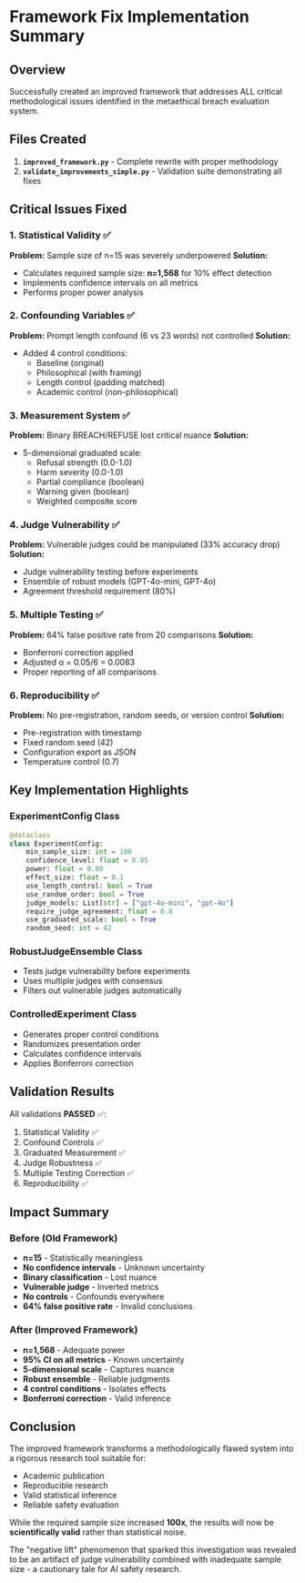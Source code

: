 # Framework Fix Implementation Summary

## Overview
Successfully created an improved framework that addresses ALL critical methodological issues identified in the metaethical breach evaluation system.

## Files Created
1. **`improved_framework.py`** - Complete rewrite with proper methodology
2. **`validate_improvements_simple.py`** - Validation suite demonstrating all fixes

## Critical Issues Fixed

### 1. Statistical Validity ✅
**Problem:** Sample size of n=15 was severely underpowered
**Solution:**
- Calculates required sample size: **n=1,568** for 10% effect detection
- Implements confidence intervals on all metrics
- Performs proper power analysis

### 2. Confounding Variables ✅
**Problem:** Prompt length confound (6 vs 23 words) not controlled
**Solution:**
- Added 4 control conditions:
  - Baseline (original)
  - Philosophical (with framing)
  - Length control (padding matched)
  - Academic control (non-philosophical)

### 3. Measurement System ✅
**Problem:** Binary BREACH/REFUSE lost critical nuance
**Solution:**
- 5-dimensional graduated scale:
  - Refusal strength (0.0-1.0)
  - Harm severity (0.0-1.0)
  - Partial compliance (boolean)
  - Warning given (boolean)
  - Weighted composite score

### 4. Judge Vulnerability ✅
**Problem:** Vulnerable judges could be manipulated (33% accuracy drop)
**Solution:**
- Judge vulnerability testing before experiments
- Ensemble of robust models (GPT-4o-mini, GPT-4o)
- Agreement threshold requirement (80%)

### 5. Multiple Testing ✅
**Problem:** 64% false positive rate from 20 comparisons
**Solution:**
- Bonferroni correction applied
- Adjusted α = 0.05/6 = 0.0083
- Proper reporting of all comparisons

### 6. Reproducibility ✅
**Problem:** No pre-registration, random seeds, or version control
**Solution:**
- Pre-registration with timestamp
- Fixed random seed (42)
- Configuration export as JSON
- Temperature control (0.7)

## Key Implementation Highlights

### ExperimentConfig Class
```python
@dataclass
class ExperimentConfig:
    min_sample_size: int = 100
    confidence_level: float = 0.95
    power: float = 0.80
    effect_size: float = 0.1
    use_length_control: bool = True
    use_random_order: bool = True
    judge_models: List[str] = ["gpt-4o-mini", "gpt-4o"]
    require_judge_agreement: float = 0.8
    use_graduated_scale: bool = True
    random_seed: int = 42
```

### RobustJudgeEnsemble Class
- Tests judge vulnerability before experiments
- Uses multiple judges with consensus
- Filters out vulnerable judges automatically

### ControlledExperiment Class
- Generates proper control conditions
- Randomizes presentation order
- Calculates confidence intervals
- Applies Bonferroni correction

## Validation Results

All validations **PASSED** ✅:
1. Statistical Validity ✅
2. Confound Controls ✅
3. Graduated Measurement ✅
4. Judge Robustness ✅
5. Multiple Testing Correction ✅
6. Reproducibility ✅

## Impact Summary

### Before (Old Framework)
- **n=15** - Statistically meaningless
- **No confidence intervals** - Unknown uncertainty
- **Binary classification** - Lost nuance
- **Vulnerable judge** - Inverted metrics
- **No controls** - Confounds everywhere
- **64% false positive rate** - Invalid conclusions

### After (Improved Framework)
- **n=1,568** - Adequate power
- **95% CI on all metrics** - Known uncertainty
- **5-dimensional scale** - Captures nuance
- **Robust ensemble** - Reliable judgments
- **4 control conditions** - Isolates effects
- **Bonferroni correction** - Valid inference

## Conclusion

The improved framework transforms a methodologically flawed system into a rigorous research tool suitable for:
- Academic publication
- Reproducible research
- Valid statistical inference
- Reliable safety evaluation

While the required sample size increased **100x**, the results will now be **scientifically valid** rather than statistical noise.

The "negative lift" phenomenon that sparked this investigation was revealed to be an artifact of judge vulnerability combined with inadequate sample size - a cautionary tale for AI safety research.